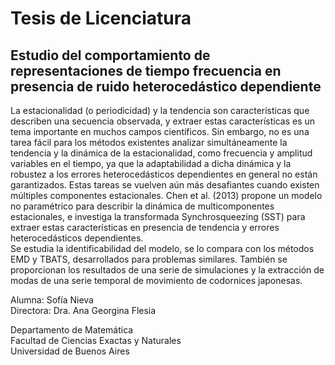 # Tesis de Licenciatura
## Estudio del comportamiento de representaciones de tiempo frecuencia en presencia de ruido heterocedástico dependiente

La estacionalidad (o periodicidad) y la tendencia son características que describen una secuencia observada, y extraer estas características es un tema importante en muchos campos científicos. Sin embargo, no es una tarea fácil para los métodos existentes analizar simultáneamente la tendencia y la dinámica de la estacionalidad, como frecuencia y amplitud variables en el tiempo, ya que la adaptabilidad a dicha dinámica y la robustez a los errores heterocedásticos dependientes en general no están garantizados. Estas tareas se vuelven aún más desafiantes cuando existen múltiples componentes estacionales. Chen et al. (2013) propone un modelo no paramétrico para describir la dinámica de multicomponentes estacionales, e investiga la transformada Synchrosqueezing (SST) para extraer estas características en presencia de tendencia y errores heterocedásticos dependientes.\
Se estudia la identificabilidad del modelo, se lo compara con los métodos EMD y TBATS, desarrollados para problemas similares. También se proporcionan los resultados de una serie de simulaciones y la extracción de modas de una serie temporal de movimiento de codornices japonesas.

Alumna: Sofía Nieva\
Directora: Dra. Ana Georgina Flesia

Departamento de Matemática\
Facultad de Ciencias Exactas y Naturales\
Universidad de Buenos Aires
